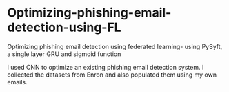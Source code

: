 # Optimizing-phishing-email-detection-using-FL
Optimizing phishing email detection using federated learning- using PySyft, a single layer GRU and sigmoid function


I used CNN to optimize an existing phishing email detection system. I collected the datasets from Enron and also populated them using my own emails.
